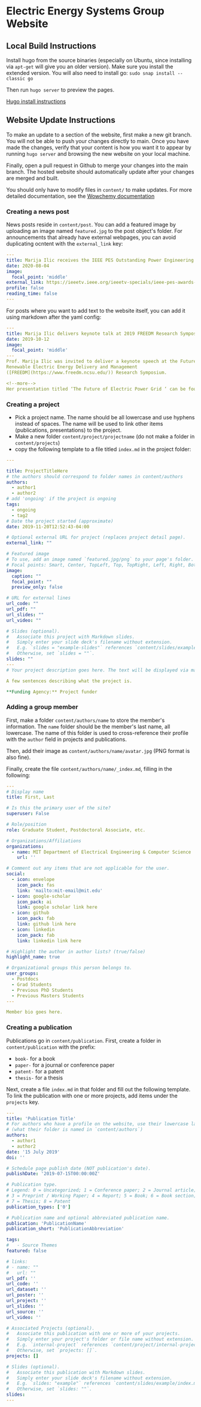 # Electric Energy Systems Group Website


## Local Build Instructions

Install hugo from the source binaries (especially on Ubuntu, since installing via `apt-get` will give you an older version). Make sure you install the extended version. You
will also need to install go: `sudo snap install --classic go`

Then run `hugo server` to preview the pages.

[Hugo install instructions](https://wowchemy.com/docs/getting-started/install-hugo-extended/)

## Website Update Instructions

To make an update to a section of the website, first make a new git branch. You
will not be able to push your changes directly to main. Once you have made
the changes, verify that your content is how you want it to appear by running
`hugo server` and browsing the new website on your local machine.

Finally, open a pull request in Github to merge your changes into the main
branch. The hosted website should automatically update after your changes
are merged and built.

You should only have to modify files in `content/` to make updates. For more
detailed documentation, see the
[Wowchemy documentation](https://wowchemy.com/docs/)

### Creating a news post

News posts reside in `content/post`. You can add a featured image by uploading
an image named `featured.jpg` to the post object's folder. For announcements
that already have external webpages, you can avoid duplicating ocntent with
the `external_link` key:

```yaml
---
title: Marija Ilic receives the IEEE PES Outstanding Power Engineering Educator award
date: 2020-08-04
image:
  focal_point: 'middle'
external_link: https://ieeetv.ieee.org/ieeetv-specials/ieee-pes-awards-2020-ieee-pes-outstanding-power-engineering-educator-award
profile: false
reading_time: false
---
```

For posts where you want to add text to the website itself, you can add it
using markdown after the yaml config:

```yaml
---
title: Marija Ilic delivers keynote talk at 2019 FREEDM Research Symposium
date: 2019-10-12
image:
  focal_point: 'middle'
---
Prof. Marija Ilic was invited to deliver a keynote speech at the Future
Renewable Electric Energy Delivery and Management
([FREEDM](https://www.freedm.ncsu.edu/)) Research Symposium.

<!--more-->
Her presentation titled ‘The Future of Electric Power Grid ‘ can be found [here](https://www.freedm.ncsu.edu/wp-content/uploads/2019/04/Ilic-MIT-Future-of-the-Grid.pdf).
```

### Creating a project

- Pick a project name. The name should be all lowercase and use hyphens instead
  of spaces. The name will be used to link other items
  (publications, presentations) to the project.
- Make a new folder `content/project/projectname` (do not make a folder in `content/projects`)
- copy the following template to a file titled `index.md` in the project folder:


```yaml
---

title: ProjectTitleHere
# the authors should correspond to folder names in content/authors
authors:
  - author1
  - author2
# add 'ongoing' if the project is ongoing
tags:
  - ongoing
  - tag2
# Date the project started (approximate)
date: 2019-11-20T12:52:43-04:00

# Optional external URL for project (replaces project detail page).
external_link: ""

# Featured image
# To use, add an image named `featured.jpg/png` to your page's folder.
# Focal points: Smart, Center, TopLeft, Top, TopRight, Left, Right, BottomLeft, Bottom, BottomRight.
image:
  caption: ""
  focal_point: ""
  preview_only: false

# URL for external lines
url_code: ""
url_pdf: ""
url_slides: ""
url_video: ""

# Slides (optional).
#   Associate this project with Markdown slides.
#   Simply enter your slide deck's filename without extension.
#   E.g. `slides = "example-slides"` references `content/slides/example-slides.md`.
#   Otherwise, set `slides = ""`.
slides: ""
---
# Your project description goes here. The text will be displayed via markdown.

A few sentences describing what the project is.

**Funding Agency:** Project funder
```

### Adding a group member

First, make a folder `content/authors/name` to store the member's
information. The `name` folder should be the member's last name, all lowercase.
The name of this folder is used to cross-reference their profile with the
`author` field in projects and publications.

Then, add their image as `content/authors/name/avatar.jpg` (PNG format
is also fine).

Finally, create the file `content/authors/name/_index.md`, filling in the
following:

```yaml
---
# Display name
title: First, Last

# Is this the primary user of the site?
superuser: False

# Role/position
role: Graduate Student, Postdoctoral Associate, etc.

# Organizations/Affiliations
organizations:
  - name: MIT Department of Electrical Engineering & Computer Science
    url: ''

# Comment out any items that are not applicable for the user.
social:
  - icon: envelope
    icon_pack: fas
    link: 'mailto:mit-email@mit.edu'
  - icon: google-scholar
    icon_pack: ai
    link: google scholar link here
  - icon: github
    icon_pack: fab
    link: github link here
  - icon: linkedin
    icon_pack: fab
    link: linkedin link here

# Highlight the author in author lists? (true/false)
highlight_name: true

# Organizational groups this person belongs to.
user_groups:
  - Postdocs
  - Grad Students
  - Previous PhD Students
  - Previous Masters Students
---

Member bio goes here.

```

### Creating a publication

Publications go in `content/publication`. First, create a folder in
`content/publication` with the prefix:

- `book-` for a book
- `paper-` for a journal or conference paper
- `patent-` for a patent
- `thesis-` for a thesis

Next, create a file `index.md` in that folder and fill out the following template.
To link the publication with one or more projects, add items under the
`projects` key.

```yaml
---
title: 'Publication Title'
# For authors who have a profile on the website, use their lowercase last name
# (what their folder is named in `content/authors`)
authors:
  - author1
  - author2
date: '15 July 2019'
doi: ''

# Schedule page publish date (NOT publication's date).
publishDate: '2019-07-15T00:00:00Z'

# Publication type.
# Legend: 0 = Uncategorized; 1 = Conference paper; 2 = Journal article;
# 3 = Preprint / Working Paper; 4 = Report; 5 = Book; 6 = Book section;
# 7 = Thesis; 8 = Patent
publication_types: ['0']

# Publication name and optional abbreviated publication name.
publication: 'PublicationName'
publication_short: 'PublicationAbbreviation'

tags:
#   - Source Themes
featured: false

# links:
# - name: ""
#   url: ""
url_pdf: ''
url_code: ''
url_dataset: ''
url_poster: ''
url_project: ''
url_slides: ''
url_source: ''
url_video: ''

# Associated Projects (optional).
#   Associate this publication with one or more of your projects.
#   Simply enter your project's folder or file name without extension.
#   E.g. `internal-project` references `content/project/internal-project/index.md`.
#   Otherwise, set `projects: []`.
projects: []

# Slides (optional).
#   Associate this publication with Markdown slides.
#   Simply enter your slide deck's filename without extension.
#   E.g. `slides: "example"` references `content/slides/example/index.md`.
#   Otherwise, set `slides: ""`.
slides:
---
```